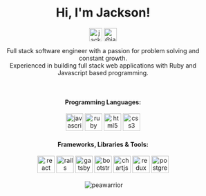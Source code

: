 <h1 align="center">Hi, I'm Jackson!</h1>
<p align="center">
  <a href=https://linkedin.com/in/jacksonchen171 target="blank"><img align="center" src=https://cdn.jsdelivr.net/npm/simple-icons@3.0.1/icons/linkedin.svg alt="jacksonchen171" height="30" width="30" /></a>
  <a href=https://medium.com/@jacksonchen171 target="blank"><img align="center" src=https://cdn.jsdelivr.net/npm/simple-icons@3.0.1/icons/medium.svg alt="@jacksonchen171" height="30" width="30" /></a>
</p>
<p align="center"> Full stack software engineer with a passion for problem solving and constant growth.<br> Experienced in building full stack web applications with Ruby and Javascript based programming.</p>
<br>

<h4 align="center">Programming Languages:</h4>
<p align="center">
  <img src="https://devicons.github.io/devicon/devicon.git/icons/javascript/javascript-original.svg" alt="javascript" width="40" height="40"/> 
  <img src="https://devicons.github.io/devicon/devicon.git/icons/ruby/ruby-original-wordmark.svg" alt="ruby" width="40" height="40"/> 
  <img src="https://devicons.github.io/devicon/devicon.git/icons/html5/html5-original-wordmark.svg" alt="html5" width="40" height="40"/> 
  <img src="https://devicons.github.io/devicon/devicon.git/icons/css3/css3-original-wordmark.svg" alt="css3" width="40" height="40"/> 
</p>


<h4 align="center">Frameworks, Libraries & Tools:</h4>
<p align="center">
  <img src="https://devicons.github.io/devicon/devicon.git/icons/react/react-original-wordmark.svg" alt="react" width="40" height="40"/> 
  <img src="https://devicons.github.io/devicon/devicon.git/icons/rails/rails-original-wordmark.svg" alt="rails" width="40" height="40"/> 
  <img src="https://www.vectorlogo.zone/logos/gatsbyjs/gatsbyjs-icon.svg" alt="gatsby" width="40" height="40"/> 
  <img src="https://devicons.github.io/devicon/devicon.git/icons/bootstrap/bootstrap-plain.svg" alt="bootstrap" width="40" height="40"/> 
  <img src="https://www.chartjs.org/media/logo-title.svg" alt="chartjs" width="40" height="40"/> 
  <img src="https://devicons.github.io/devicon/devicon.git/icons/redux/redux-original.svg" alt="redux" width="40" height="40"/> 
  <img src="https://devicons.github.io/devicon/devicon.git/icons/postgresql/postgresql-original-wordmark.svg" alt="postgresql" width="40" height="40"/> 
</p>

<p align="center">&nbsp;<img align="center" src="https://github-readme-stats.vercel.app/api?username=peawarrior&show_icons=true" alt="peawarrior" /></p>
